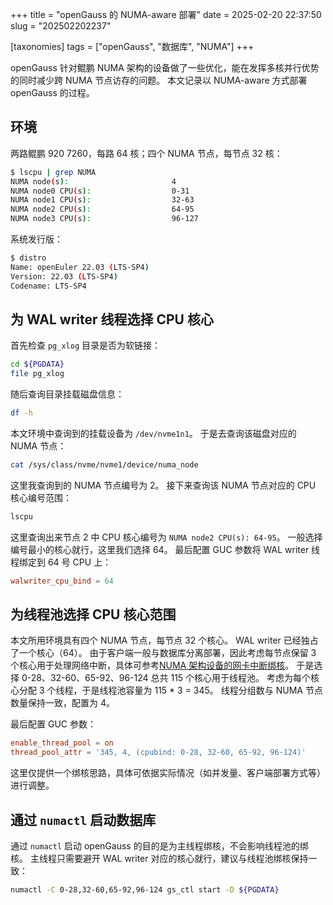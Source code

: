+++
title = "openGauss 的 NUMA-aware 部署"
date = 2025-02-20 22:37:50
slug = "202502202237"

[taxonomies]
tags = ["openGauss", "数据库", "NUMA"]
+++

openGauss 针对鲲鹏 NUMA 架构的设备做了一些优化，能在发挥多核并行优势的同时减少跨 NUMA 节点访存的问题。
本文记录以 NUMA-aware 方式部署 openGauss 的过程。

<!-- more -->

## 环境

两路鲲鹏 920 7260，每路 64 核；四个 NUMA 节点，每节点 32 核：

```sh
$ lscpu | grep NUMA
NUMA node(s):                       4
NUMA node0 CPU(s):                  0-31
NUMA node1 CPU(s):                  32-63
NUMA node2 CPU(s):                  64-95
NUMA node3 CPU(s):                  96-127
```

系统发行版：

```sh
$ distro
Name: openEuler 22.03 (LTS-SP4)
Version: 22.03 (LTS-SP4)
Codename: LTS-SP4
```

## 为 WAL writer 线程选择 CPU 核心

首先检查 `pg_xlog` 目录是否为软链接：

```sh
cd ${PGDATA}
file pg_xlog
```

随后查询目录挂载磁盘信息：

```sh
df -h
```

本文环境中查询到的挂载设备为 `/dev/nvme1n1`。
于是去查询该磁盘对应的 NUMA 节点：

```sh
cat /sys/class/nvme/nvme1/device/numa_node
```

这里我查询到的 NUMA 节点编号为 2。
接下来查询该 NUMA 节点对应的 CPU 核心编号范围：

```sh
lscpu
```

这里查询出来节点 2 中 CPU 核心编号为 `NUMA node2 CPU(s): 64-95`。
一般选择编号最小的核心就行，这里我们选择 64。
最后配置 GUC 参数将 WAL writer 线程绑定到 64 号 CPU 上：

```conf
walwriter_cpu_bind = 64
```

## 为线程池选择 CPU 核心范围

本文所用环境具有四个 NUMA 节点，每节点 32 个核心。
WAL writer 已经独占了一个核心（64）。
由于客户端一般与数据库分离部署，因此考虑每节点保留 3 个核心用于处理网络中断，具体可参考[NUMA 架构设备的网卡中断绑核](@/202505052150_NUMA_架构设备的网卡中断绑核.md)。
于是选择 0-28、32-60、65-92、96-124 总共 115 个核心用于线程池。
考虑为每个核心分配 3 个线程，于是线程池容量为 115 * 3 = 345。
线程分组数与 NUMA 节点数量保持一致，配置为 4。

最后配置 GUC 参数：

```conf
enable_thread_pool = on
thread_pool_attr = '345, 4, (cpubind: 0-28, 32-60, 65-92, 96-124)'
```

这里仅提供一个绑核思路，具体可依据实际情况（如并发量、客户端部署方式等）进行调整。

## 通过 `numactl` 启动数据库

通过 `numactl` 启动 openGauss 的目的是为主线程绑核，不会影响线程池的绑核。
主线程只需要避开 WAL writer 对应的核心就行，建议与线程池绑核保持一致：

```sh
numactl -C 0-28,32-60,65-92,96-124 gs_ctl start -D ${PGDATA}
```
